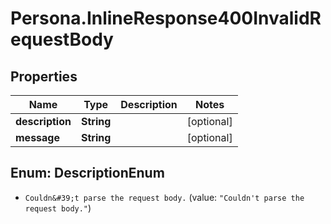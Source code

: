# Persona.InlineResponse400InvalidRequestBody

## Properties

Name | Type | Description | Notes
------------ | ------------- | ------------- | -------------
**description** | **String** |  | [optional] 
**message** | **String** |  | [optional] 



## Enum: DescriptionEnum


* `Couldn&#39;t parse the request body.` (value: `"Couldn't parse the request body."`)




